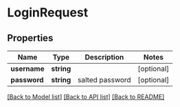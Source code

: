 # LoginRequest

## Properties
Name | Type | Description | Notes
------------ | ------------- | ------------- | -------------
**username** | **string** |  | [optional] 
**password** | **string** | salted password | [optional] 

[[Back to Model list]](../README.md#documentation-for-models) [[Back to API list]](../README.md#documentation-for-api-endpoints) [[Back to README]](../README.md)


